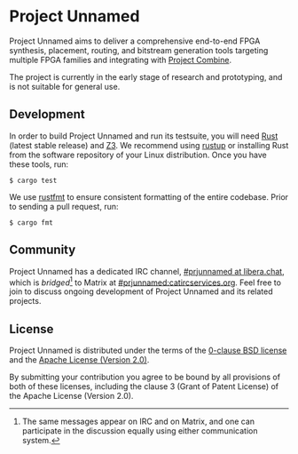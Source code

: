 Project Unnamed
===============

Project Unnamed aims to deliver a comprehensive end-to-end FPGA synthesis, placement, routing, and bitstream generation tools targeting multiple FPGA families and integrating with [Project Combine][prjcombine].

The project is currently in the early stage of research and prototyping, and is not suitable for general use.

[prjcombine]: https://github.com/prjunnamed/prjcombine


Development
-----------

In order to build Project Unnamed and run its testsuite, you will need [Rust][] (latest stable release) and [Z3][]. We recommend using [rustup][] or installing Rust from the software repository of your Linux distribution. Once you have these tools, run:

```console
$ cargo test
```

We use [rustfmt][] to ensure consistent formatting of the entire codebase. Prior to sending a pull request, run:

```console
$ cargo fmt
```

[rust]: https://rust-lang.org/
[rustfmt]: https://rust-lang.github.io/rustfmt/
[rustup]: https://rustup.rs/
[z3]: https://github.com/Z3Prover/z3


Community
---------

Project Unnamed has a dedicated IRC channel, [#prjunnamed at libera.chat](https://web.libera.chat/#prjunnamed), which is _bridged_[^1] to Matrix at [#prjunnamed:catircservices.org](https://matrix.to/#/#prjunnamed:catircservices.org). Feel free to join to discuss ongoing development of Project Unnamed and its related projects.

[^1]: The same messages appear on IRC and on Matrix, and one can participate in the discussion equally using either communication system.


License
-------

Project Unnamed is distributed under the terms of the [0-clause BSD license](LICENSE-0BSD.txt) and the [Apache License (Version 2.0)](LICENSE-Apache-2.0.txt).

By submitting your contribution you agree to be bound by all provisions of both of these licenses, including the clause 3 (Grant of Patent License) of the Apache License (Version 2.0).

